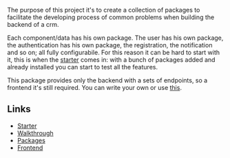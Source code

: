 The purpose of this project it's to create a collection of packages to facilitate the developing process of common problems when building the backend of a crm.

Each component/data has his own package. The user has his own package, the authentication has his own package, the registration, the notification and so on; all fully configurabile.
For this reason it can be hard to start with it, this is when the [starter](docs/starter.md) comes in: with a bunch of packages added and already installed you can start to test all the features.

This package provides only the backend with a sets of endpoints, so a frontend it's still required. You can write your own or use [this](https://github.com/railken/vue-admin-start).

## Links

* [Starter](docs/starter.md)
* [Walkthrough](docs/walkthrough.md)
* [Packages](docs/packages.md)
* [Frontend](docs/packages.md)
